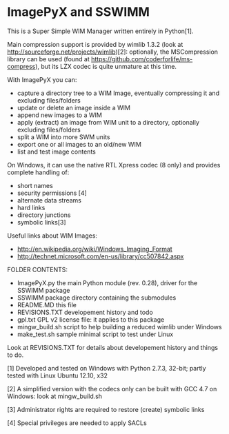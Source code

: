 ImagePyX and SSWIMM
===================

This is a Super Simple WIM Manager written entirely in Python[1].

Main compression support is provided by wimlib 1.3.2 (look at http://sourceforge.net/projects/wimlib)[2]:
optionally, the MSCompression library can be used (found at https://github.com/coderforlife/ms-compress), but
its LZX codec is quite unmature at this time.

With ImagePyX you can:
- capture a directory tree to a WIM Image, eventually compressing it and excluding files/folders
- update or delete an image inside a WIM
- append new images to a WIM
- apply (extract) an image from WIM unit to a directory, optionally excluding files/folders
- split a WIM into more SWM units
- export one or all images to an old/new WIM
- list and test image contents

On Windows, it can use the native RTL Xpress codec (8 only) and provides complete handling of:
 - short names
 - security permissions [4]
 - alternate data streams
 - hard links
 - directory junctions
 - symbolic links[3]


Useful links about WIM Images:
- http://en.wikipedia.org/wiki/Windows_Imaging_Format
- http://technet.microsoft.com/en-us/library/cc507842.aspx


FOLDER CONTENTS:
- ImagePyX.py		the main Python module (rev. 0.28), driver for the SSWIMM package
- SSWIMM		package directory containing the submodules
- README.MD		this file
- REVISIONS.TXT		developement history and todo
- gpl.txt		GPL v2 license file: it applies to this package
- mingw_build.sh        script to help building a reduced wimlib under Windows
- make_test.sh		sample minimal script to test under Linux

Look at REVISIONS.TXT for details about developement history and things to do.



[1] Developed and tested on Windows with Python 2.7.3, 32-bit; partly tested with Linux Ubuntu 12.10, x32

[2] A simplified version with the codecs only can be built with GCC 4.7 on Windows: look at mingw_build.sh

[3] Administrator rights are required to restore (create) symbolic links

[4] Special privileges are needed to apply SACLs

